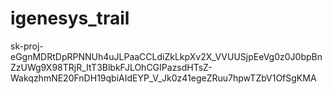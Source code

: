 # igenesys_trail

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
